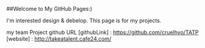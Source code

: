 ##Welcome to My GitHub Pages:)

I'm interested design & debelop.
This page is for my projects.

my team Project github URL 
[githubLink] : https://github.com/cruelhyo/TATP
[website] : http://takeatalent.cafe24.com/
